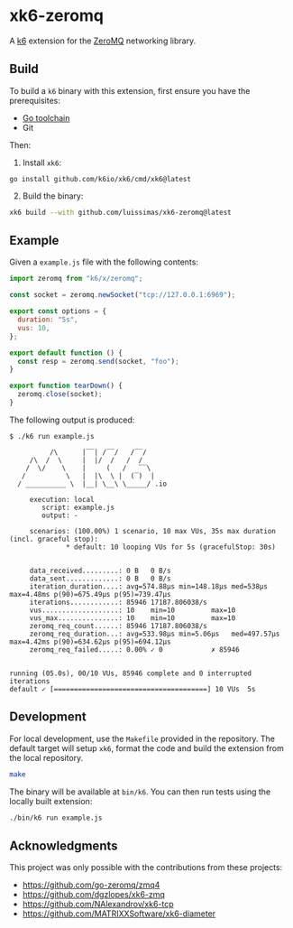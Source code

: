 # xk6-zeromq

A [k6](https://k6.io/) extension for the [ZeroMQ](https://zeromq.org/) networking library.

## Build

To build a `k6` binary with this extension, first ensure you have the prerequisites:

- [Go toolchain](https://go101.org/article/go-toolchain.html)
- Git

Then:

1. Install `xk6`:

```shell
go install github.com/k6io/xk6/cmd/xk6@latest
```

2. Build the binary:

``` sh
xk6 build --with github.com/luissimas/xk6-zeromq@latest
```

## Example

Given a `example.js` file with the following contents:

``` javascript
import zeromq from "k6/x/zeromq";

const socket = zeromq.newSocket("tcp://127.0.0.1:6969");

export const options = {
  duration: "5s",
  vus: 10,
};

export default function () {
  const resp = zeromq.send(socket, "foo");
}

export function tearDown() {
  zeromq.close(socket);
}
```

The following output is produced:

```
$ ./k6 run example.js

          /\      |‾‾| /‾‾/   /‾‾/
     /\  /  \     |  |/  /   /  /
    /  \/    \    |     (   /   ‾‾\
   /          \   |  |\  \ |  (‾)  |
  / __________ \  |__| \__\ \_____/ .io

     execution: local
        script: example.js
        output: -

     scenarios: (100.00%) 1 scenario, 10 max VUs, 35s max duration (incl. graceful stop):
              * default: 10 looping VUs for 5s (gracefulStop: 30s)


     data_received.........: 0 B   0 B/s
     data_sent.............: 0 B   0 B/s
     iteration_duration....: avg=574.88µs min=148.18µs med=538µs    max=4.48ms p(90)=675.49µs p(95)=739.47µs
     iterations............: 85946 17187.806038/s
     vus...................: 10    min=10         max=10
     vus_max...............: 10    min=10         max=10
     zeromq_req_count......: 85946 17187.806038/s
     zeromq_req_duration...: avg=533.98µs min=5.06µs   med=497.57µs max=4.42ms p(90)=634.62µs p(95)=694.12µs
     zeromq_req_failed.....: 0.00% ✓ 0            ✗ 85946


running (05.0s), 00/10 VUs, 85946 complete and 0 interrupted iterations
default ✓ [======================================] 10 VUs  5s
```

## Development

For local development, use the `Makefile` provided in the repository. The default target will setup `xk6`, format the code and build the extension from the local repository. 

```sh
make
```

The binary will be available at `bin/k6`. You can then run tests using the locally built extension:

```sh
./bin/k6 run example.js
```

## Acknowledgments

This project was only possible with the contributions from these projects:

- https://github.com/go-zeromq/zmq4
- https://github.com/dgzlopes/xk6-zmq
- https://github.com/NAlexandrov/xk6-tcp
- https://github.com/MATRIXXSoftware/xk6-diameter
